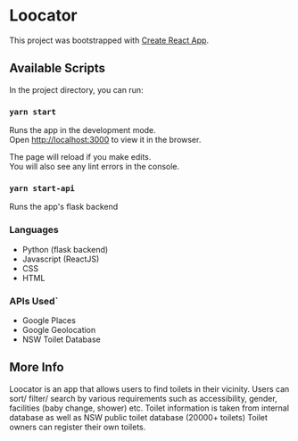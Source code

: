 # Loocator

This project was bootstrapped with [Create React App](https://github.com/facebook/create-react-app).

## Available Scripts

In the project directory, you can run:

### `yarn start`

Runs the app in the development mode.\
Open [http://localhost:3000](http://localhost:3000) to view it in the browser.

The page will reload if you make edits.\
You will also see any lint errors in the console.

### `yarn start-api`

Runs the app's flask backend

### Languages

- Python (flask backend)
- Javascript (ReactJS)
- CSS
- HTML

### APIs Used`

- Google Places
- Google Geolocation
- NSW Toilet Database

## More Info

Loocator is an app that allows users to find toilets in their vicinity.
Users can sort/ filter/ search by various requirements such as accessibility, gender, facilities (baby change, shower) etc.
Toilet information is taken from internal database as well as NSW public toilet database (20000+ toilets)
Toilet owners can register their own toilets.

